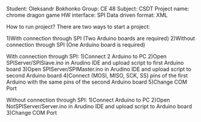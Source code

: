 Student: Oleksandr Bokhonko Group: CE 48 Subject: CSDT
Project name: chrome dragon game 
HW interface: SPI
Data driven format: XML

How to run project?
There are two ways to start a project:

1)With connection through SPI (Two Arduino boards are required)
2)Without connection through SPI (One Arduino board is required)

With connection through SPI:
1)Connect 2 Arduino to PC
2)Open SPIServer/SPISlave.ino in Arudino IDE and upload script to first Arduino board
3)Open SPIServer/SPIMaster.ino in Arudino IDE and upload script to second Arduino board
4)Connect (MOSI, MISO, SCK, SS) pins of the first Arduino with the same pins of the second Arduino board
5)Change COM Port

Without connection through SPI:
1)Connect Arduino to PC
2)Open NotSPIServer/Server.ino in Arudino IDE and upload script to Arduino board
3)Change COM Port
